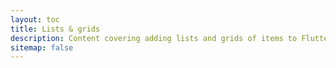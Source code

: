 ```yaml
---
layout: toc
title: Lists & grids
description: Content covering adding lists and grids of items to Flutter apps.
sitemap: false
---
```

